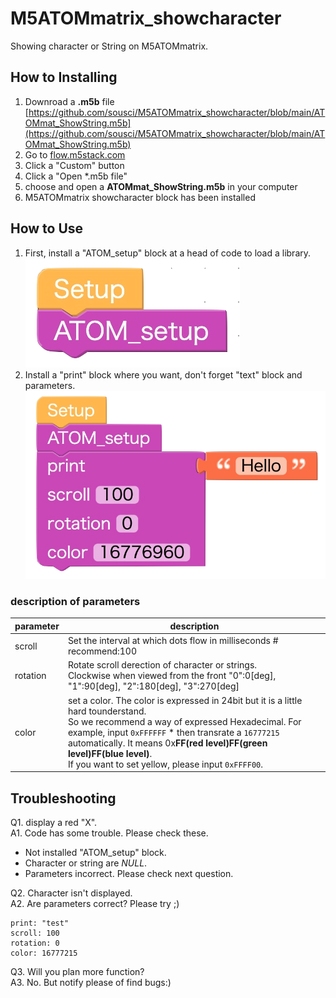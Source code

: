 # M5ATOMmatrix_showcharacter
Showing character or String on M5ATOMmatrix.

## How to Installing
1. Downroad a **.m5b** file [https://github.com/sousci/M5ATOMmatrix_showcharacter/blob/main/ATOMmat_ShowString.m5b](https://github.com/sousci/M5ATOMmatrix_showcharacter/blob/main/ATOMmat_ShowString.m5b)
1. Go to [flow.m5stack.com](flow.mt5stack.com)
1. Click a "Custom" button
1. Click a "Open \*.m5b file"
1. choose and open a **ATOMmat_ShowString.m5b** in your computer
1. M5ATOMmatrix showcharacter block has been installed

## How to Use
1. First, install a "ATOM_setup" block at a head of code to load a library.  
![install_ATOM_setup](https://github.com/sousci/M5ATOMmatrix_showcharacter/blob/main/install_ATOM_setup.png)  
1. Install a "print" block where you want, don't forget "text" block and parameters.  
![install_print_block](https://github.com/sousci/M5ATOMmatrix_showcharacter/blob/main/install_print_block.png)  

### description of parameters
| parameter | description |
----|---- 
| scroll | Set the interval at which dots flow in milliseconds # recommend:100 |
| rotation | Rotate scroll derection of character or strings. <br> Clockwise when viewed from the front "0":0[deg], "1":90[deg], "2":180[deg], "3":270[deg] |
| color | set a color. The color is expressed in 24bit but it is a little hard tounderstand. <br> So we recommend a way of expressed Hexadecimal. For example, input `0xFFFFFF` * then transrate a `16777215` automatically. It means 0x**FF(red level)FF(green level)FF(blue level)**. <br> If you want to set yellow, please input `0xFFFF00`.|

## Troubleshooting
Q1. display a red "X".  
A1. Code has some trouble. Please check these.
 * Not installed "ATOM_setup" block.
 * Character or string are *NULL*.
 * Parameters incorrect. Please check next question.

Q2. Character isn't displayed.  
A2. Are parameters correct? 
Please try ;)
```
print: "test"
scroll: 100
rotation: 0
color: 16777215
```

Q3. Will you plan more function?  
A3. No. But notify please of find bugs:)
